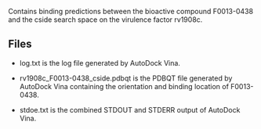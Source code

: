Contains binding predictions between the bioactive compound F0013-0438 and the cside search space on the virulence factor rv1908c.

## Files

- log.txt is the log file generated by AutoDock Vina.

- rv1908c_F0013-0438_cside.pdbqt is the PDBQT file generated by AutoDock Vina containing the orientation and binding location of F0013-0438.

- stdoe.txt is the combined STDOUT and STDERR output of AutoDock Vina.

